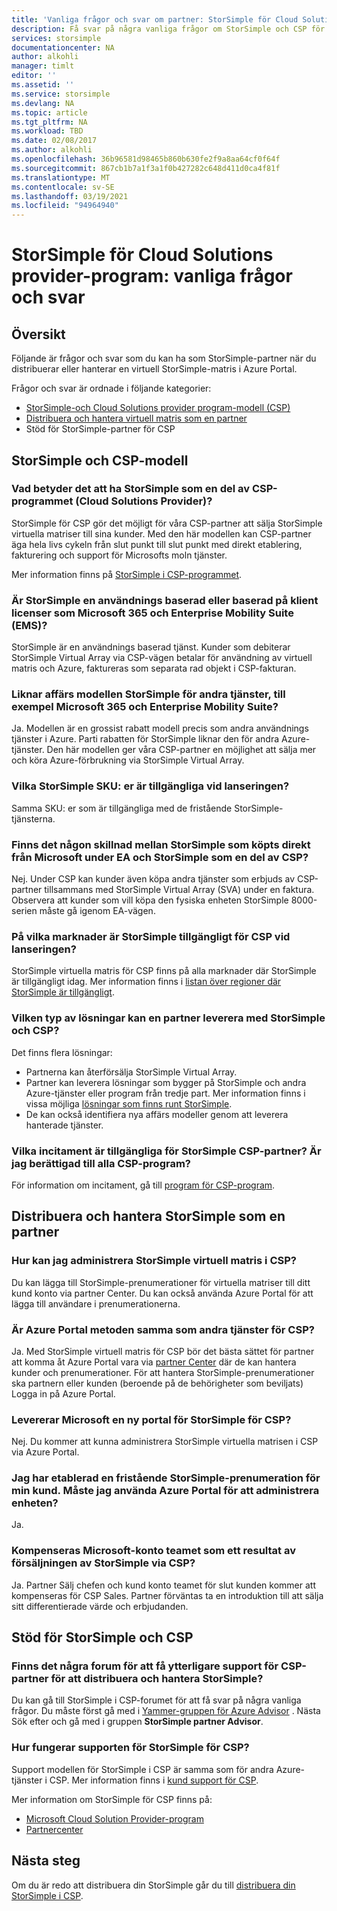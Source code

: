 ```yaml
---
title: 'Vanliga frågor och svar om partner: StorSimple för Cloud Solutions provider program'
description: Få svar på några vanliga frågor om StorSimple och CSP för partner.
services: storsimple
documentationcenter: NA
author: alkohli
manager: timlt
editor: ''
ms.assetid: ''
ms.service: storsimple
ms.devlang: NA
ms.topic: article
ms.tgt_pltfrm: NA
ms.workload: TBD
ms.date: 02/08/2017
ms.author: alkohli
ms.openlocfilehash: 36b96581d98465b860b630fe2f9a8aa64cf0f64f
ms.sourcegitcommit: 867cb1b7a1f3a1f0b427282c648d411d0ca4f81f
ms.translationtype: MT
ms.contentlocale: sv-SE
ms.lasthandoff: 03/19/2021
ms.locfileid: "94964940"
---
```

# <a name="storsimple-for-cloud-solutions-provider-program-frequently-asked-questions"></a>StorSimple för Cloud Solutions provider-program: vanliga frågor och svar


## <a name="overview"></a>Översikt
Följande är frågor och svar som du kan ha som StorSimple-partner när du distribuerar eller hanterar en virtuell StorSimple-matris i Azure Portal.

Frågor och svar är ordnade i följande kategorier:

 - [StorSimple-och Cloud Solutions provider program-modell (CSP)](#storsimple-and-csp-model)
 - [Distribuera och hantera virtuell matris som en partner](#deploy-and-manage-storsimple-as-a-partner)
 - Stöd för StorSimple-partner för CSP

## <a name="storsimple-and-csp-model"></a>StorSimple och CSP-modell

### <a name="what-does-it-mean-to-have-storsimple-as-a-part-of-the-cloud-solutions-provider-csp-program"></a>Vad betyder det att ha StorSimple som en del av CSP-programmet (Cloud Solutions Provider)?
 StorSimple för CSP gör det möjligt för våra CSP-partner att sälja StorSimple virtuella matriser till sina kunder. Med den här modellen kan CSP-partner äga hela livs cykeln från slut punkt till slut punkt med direkt etablering, fakturering och support för Microsofts moln tjänster. 

Mer information finns på [StorSimple i CSP-programmet](https://www.microsoft.com/en-us/server-cloud/products/storsimple/). 

### <a name="is-storsimple-a-usage-based-or-based-on-seat-licenses-like-microsoft-365-and-enterprise-mobility-suite-ems"></a>Är StorSimple en användnings baserad eller baserad på klient licenser som Microsoft 365 och Enterprise Mobility Suite (EMS)?
StorSimple är en användnings baserad tjänst. Kunder som debiterar StorSimple Virtual Array via CSP-vägen betalar för användning av virtuell matris och Azure, faktureras som separata rad objekt i CSP-fakturan. 

### <a name="is-the-storsimple-business-model-similar-to-that-of-other-services-such-as-the-microsoft-365-and-the-enterprise-mobility-suite"></a>Liknar affärs modellen StorSimple för andra tjänster, till exempel Microsoft 365 och Enterprise Mobility Suite? 
Ja. Modellen är en grossist rabatt modell precis som andra användnings tjänster i Azure. Parti rabatten för StorSimple liknar den för andra Azure-tjänster. Den här modellen ger våra CSP-partner en möjlighet att sälja mer och köra Azure-förbrukning via StorSimple Virtual Array.  

### <a name="which-storsimple-skus-are-available-at-launch"></a>Vilka StorSimple SKU: er är tillgängliga vid lanseringen?
Samma SKU: er som är tillgängliga med de fristående StorSimple-tjänsterna. 

### <a name="is-there-any-difference-between-the-storsimple-directly-purchased-from-microsoft-under-ea-and-storsimple-as-a-part-of-csp"></a>Finns det någon skillnad mellan StorSimple som köpts direkt från Microsoft under EA och StorSimple som en del av CSP?
Nej. Under CSP kan kunder även köpa andra tjänster som erbjuds av CSP-partner tillsammans med StorSimple Virtual Array (SVA) under en faktura. Observera att kunder som vill köpa den fysiska enheten StorSimple 8000-serien måste gå igenom EA-vägen. 

### <a name="in-which-markets-is-storsimple-available-for-csp-at-launch"></a>På vilka marknader är StorSimple tillgängligt för CSP vid lanseringen?
StorSimple virtuella matris för CSP finns på alla marknader där StorSimple är tillgängligt idag. Mer information finns i [listan över regioner där StorSimple är tillgängligt](https://azure.microsoft.com/regions/services/).

### <a name="what-kind-of-solutions-can-a-partner-deliver-with-storsimple-and-csp"></a>Vilken typ av lösningar kan en partner leverera med StorSimple och CSP? 
Det finns flera lösningar:

- Partnerna kan återförsälja StorSimple Virtual Array. 
- Partner kan leverera lösningar som bygger på StorSimple och andra Azure-tjänster eller program från tredje part. Mer information finns i vissa möjliga [lösningar som finns runt StorSimple](./storsimple-disaster-recovery-using-azure-site-recovery.md).
- De kan också identifiera nya affärs modeller genom att leverera hanterade tjänster.

### <a name="what-are-the-incentives-available-for-storsimple-csp-partners-do-i-qualify-for-any-csp-program-incentives"></a>Vilka incitament är tillgängliga för StorSimple CSP-partner? Är jag berättigad till alla CSP-program?
För information om incitament, gå till [program för CSP-program](https://partner.microsoft.com/cloud-solution-provider/program-details).


## <a name="deploy-and-manage-storsimple-as-a-partner"></a>Distribuera och hantera StorSimple som en partner

### <a name="how-can-i-administer-storsimple-virtual-array-in-csp"></a>Hur kan jag administrera StorSimple virtuell matris i CSP? 
Du kan lägga till StorSimple-prenumerationer för virtuella matriser till ditt kund konto via partner Center. Du kan också använda Azure Portal för att lägga till användare i prenumerationerna.

### <a name="is-the-azure-portal-approach-the-same-as-other-services-for-csp"></a>Är Azure Portal metoden samma som andra tjänster för CSP? 
Ja. Med StorSimple virtuell matris för CSP bör det bästa sättet för partner att komma åt Azure Portal vara via [partner Center](https://partnercenter.microsoft.com/) där de kan hantera kunder och prenumerationer. För att hantera StorSimple-prenumerationer ska partnern eller kunden (beroende på de behörigheter som beviljats) Logga in på Azure Portal. 

### <a name="is-microsoft-shipping-a-new-portal-for-storsimple-for-csp"></a>Levererar Microsoft en ny portal för StorSimple för CSP? 
Nej. Du kommer att kunna administrera StorSimple virtuella matrisen i CSP via Azure Portal.

### <a name="i-have-provisioned-a-standalone-storsimple-subscription-for-my-customer-do-i-have-to-use-the-azure-portal-to-administer-my-device"></a>Jag har etablerad en fristående StorSimple-prenumeration för min kund. Måste jag använda Azure Portal för att administrera enheten? 
Ja. 

### <a name="is-the-microsoft-account-team-compensated-as-a-result-of-sales-of-storsimple-through-csp"></a>Kompenseras Microsoft-konto teamet som ett resultat av försäljningen av StorSimple via CSP?
Ja. Partner Sälj chefen och kund konto teamet för slut kunden kommer att kompenseras för CSP Sales. Partner förväntas ta en introduktion till att sälja sitt differentierade värde och erbjudanden.

## <a name="support-for-storsimple-and-csp"></a>Stöd för StorSimple och CSP

### <a name="are-there-any-forums-to-get-additional-support-for-csp-partners-to-deploy-and-manage-storsimple"></a>Finns det några forum för att få ytterligare support för CSP-partner för att distribuera och hantera StorSimple?
Du kan gå till StorSimple i CSP-forumet för att få svar på några vanliga frågor. Du måste först gå med i [Yammer-gruppen för Azure Advisor](https://www.yammer.com/azureadvisors) . Nästa Sök efter och gå med i gruppen **StorSimple partner Advisor**.

### <a name="how-does-the-support-work-for-storsimple-for-csp"></a>Hur fungerar supporten för StorSimple för CSP? 
Support modellen för StorSimple i CSP är samma som för andra Azure-tjänster i CSP. Mer information finns i [kund support för CSP](/partner-center/csp-overview).

Mer information om StorSimple för CSP finns på:

- [Microsoft Cloud Solution Provider-program](https://partner.microsoft.com/Membership)
- [Partnercenter](https://partnercenter.microsoft.com/) 


## <a name="next-steps"></a>Nästa steg
Om du är redo att distribuera din StorSimple går du till [distribuera din StorSimple i CSP](storsimple-partner-csp-deploy.md).
